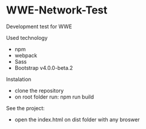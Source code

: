 # WWE-Network-Test
Development test for WWE

Used technology
 - npm
 - webpack
 - Sass
 - Bootstrap v4.0.0-beta.2

Instalation
  - clone the repository
  - on root folder run: npm run build

See the project:
 - open the index.html on dist folder with any broswer